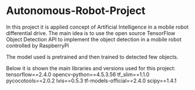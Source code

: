 # Autonomous-Robot-Project

In this project it is applied concept of Artificial Intelligence in a mobile robot differential drive.
The main idea is to use the open source TensorFlow Object Detection API to implement the object detection in a mobile robot controlled by RaspberryPi

The model used is pretrained and then trained to detected few objects.

Below it is shown the main libraries and versions used for this project:
tensorflow==2.4.0
opencv-python==4.5.3.56
tf_slim==1.1.0
pycocotools==2.0.2
lvis==0.5.3
tf-models-official==2.4.0
scipy==1.4.1

